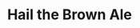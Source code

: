 ---
abv: 5.6%
alt:
availability: Keg
bitterness: 
description:
gravity: 
hops: 
img: beer.jpg
layout: beer
malt: 
modal-id: hail-the-brown-ale
title: Hail the Brown Ale
on-tap: nope
sourness: 
style: Brown Ale
---